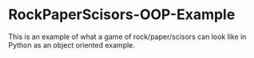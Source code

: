 # RockPaperScisors-OOP-Example

This is an example of what a game of rock/paper/scisors can look like in Python as an object oriented example.
